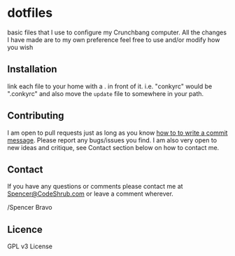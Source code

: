 dotfiles
========

basic files that I use to configure my Crunchbang computer. All the changes I have made are to my own preference feel free to use and/or modify how you wish

## Installation

link each file to your home with a . in front of it. i.e. "conkyrc" would be ".conkyrc"
and also move the `update` file to somewhere in your path.


## Contributing

I am open to pull requests just as long as you know <a href="http://tbaggery.com/2008/04/19/a-note-about-git-commit-messages.html" target= "_blank">how to to write a commit
message</a>.
Please report any bugs/issues you find. I am also very open to new ideas and
critique, see Contact section below on how to contact me.

## Contact

If you have any questions or comments please contact me at <a title="Spencer@codeshrub.com" href="mailto:Spencer@codeshrub.com">Spencer@CodeShrub.com</a> or leave a comment wherever.

/Spencer Bravo

## Licence

GPL v3 License
